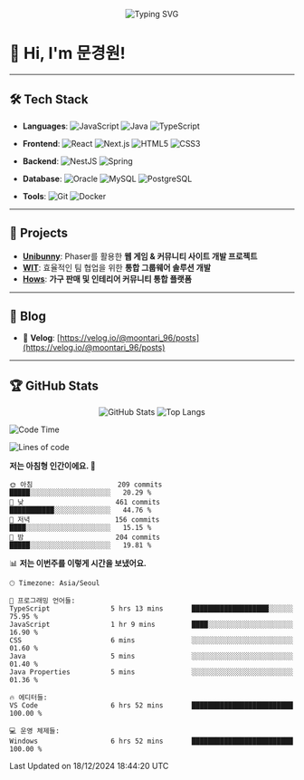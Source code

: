<p align="center">
  <img src="https://readme-typing-svg.herokuapp.com?font=Fira+Code&size=24&pause=1000&color=F7931E&width=435&lines=Hello+there!+I'm+Moontari;Welcome+to+my+GitHub+profile!" alt="Typing SVG" />
</p>

# 👋 Hi, I'm 문경원!

---

## 🛠️ Tech Stack
- **Languages**: 
  ![JavaScript](https://img.shields.io/badge/-JavaScript-F7DF1E?style=flat-square&logo=javascript&logoColor=black)
  ![Java](https://img.shields.io/badge/-Java-007396?style=flat-square&logo=java&logoColor=white)
  ![TypeScript](https://img.shields.io/badge/-TypeScript-3178C6?style=flat-square&logo=typescript&logoColor=white)

- **Frontend**: 
  ![React](https://img.shields.io/badge/-React-61DAFB?style=flat-square&logo=react&logoColor=black)
  ![Next.js](https://img.shields.io/badge/-Next.js-000000?style=flat-square&logo=next.js&logoColor=white)
  ![HTML5](https://img.shields.io/badge/-HTML5-E34F26?style=flat-square&logo=html5&logoColor=white)
  ![CSS3](https://img.shields.io/badge/-CSS3-1572B6?style=flat-square&logo=css3)

- **Backend**:
  ![NestJS](https://img.shields.io/badge/-NestJS-E0234E?style=flat-square&logo=nestjs&logoColor=white)
  ![Spring](https://img.shields.io/badge/-Spring-6DB33F?style=flat-square&logo=spring&logoColor=white)

- **Database**: 
  ![Oracle](https://img.shields.io/badge/-Oracle-F80000?style=flat-square&logo=oracle)
  ![MySQL](https://img.shields.io/badge/-MySQL-4479A1?style=flat-square&logo=mysql&logoColor=white)
  ![PostgreSQL](https://img.shields.io/badge/-PostgreSQL-336791?style=flat-square&logo=postgresql&logoColor=white)

- **Tools**:
  ![Git](https://img.shields.io/badge/-Git-F05032?style=flat-square&logo=git&logoColor=white)
  ![Docker](https://img.shields.io/badge/-Docker-2496ED?style=flat-square&logo=docker&logoColor=white)

---

## 🧩 Projects
- **[Unibunny](https://github.com/Moontari-96/Unibunny)**: Phaser를 활용한 **웹 게임 & 커뮤니티 사이트 개발 프로젝트**
- **[WIT](https://github.com/Moontari-96/WIT)**: 효율적인 팀 협업을 위한 **통합 그룹웨어 솔루션 개발**
- **[Hows](https://github.com/seunghye00/Hows)**: **가구 판매 및 인테리어 커뮤니티 통합 플랫폼**

---

## 📝 Blog
- 📖 **Velog**: [https://velog.io/@moontari_96/posts](https://velog.io/@moontari_96/posts)

---

## 🏆 GitHub Stats
<p align="center">
  <img src="https://github-readme-stats.vercel.app/api?username=Moontari-96&show_icons=true&theme=dracula" alt="GitHub Stats" />
  <img src="https://github-readme-stats.vercel.app/api/top-langs/?username=Moontari-96&layout=compact&theme=dracula" alt="Top Langs" />
</p>


<!--START_SECTION:waka-->
![Code Time](http://img.shields.io/badge/Code%20Time-6%20hrs%2053%20mins-blue)

![Lines of code](https://img.shields.io/badge/%EC%A0%80%EB%8A%94%20%EC%97%AC%ED%83%9C%EA%B9%8C%EC%A7%80%20-1.2%20million%20%EC%A4%84%EC%9D%98%20%EC%BD%94%EB%93%9C%EB%A5%BC%20%EC%9E%91%EC%84%B1%ED%96%88%EC%96%B4%EC%9A%94.-blue)

**저는 아침형 인간이에요. 🐤** 

```text
🌞 아침                     209 commits         █████░░░░░░░░░░░░░░░░░░░░   20.29 % 
🌆 낮　                     461 commits         ███████████░░░░░░░░░░░░░░   44.76 % 
🌃 저녁                     156 commits         ████░░░░░░░░░░░░░░░░░░░░░   15.15 % 
🌙 밤　                     204 commits         █████░░░░░░░░░░░░░░░░░░░░   19.81 % 
```


📊 **저는 이번주를 이렇게 시간을 보냈어요.** 

```text
🕑︎ Timezone: Asia/Seoul

💬 프로그래밍 언어들: 
TypeScript               5 hrs 13 mins       ███████████████████░░░░░░   75.95 % 
JavaScript               1 hr 9 mins         ████░░░░░░░░░░░░░░░░░░░░░   16.90 % 
CSS                      6 mins              ░░░░░░░░░░░░░░░░░░░░░░░░░   01.60 % 
Java                     5 mins              ░░░░░░░░░░░░░░░░░░░░░░░░░   01.40 % 
Java Properties          5 mins              ░░░░░░░░░░░░░░░░░░░░░░░░░   01.36 % 

🔥 에디터들: 
VS Code                  6 hrs 52 mins       █████████████████████████   100.00 % 

💻 운영 체제들: 
Windows                  6 hrs 52 mins       █████████████████████████   100.00 % 
```


 Last Updated on 18/12/2024 18:44:20 UTC
<!--END_SECTION:waka-->
